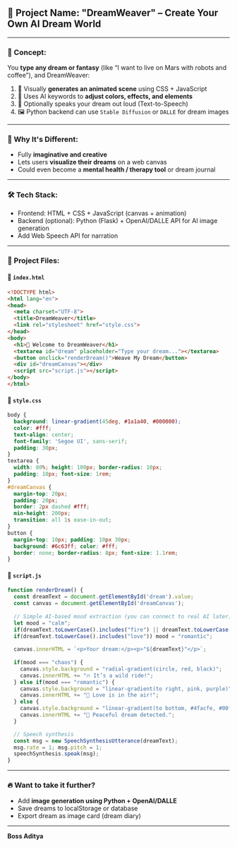 


## 🚀 **Project Name: "DreamWeaver" – Create Your Own AI Dream World**

---

### 🌟 Concept:

You **type any dream or fantasy** (like “I want to live on Mars with robots and coffee”), and DreamWeaver:

1. 🎨 Visually **generates an animated scene** using CSS + JavaScript
2. 🧠 Uses AI keywords to **adjust colors, effects, and elements**
3. 🎤 Optionally speaks your dream out loud (Text-to-Speech)
4. 🖼️ Python backend can use `Stable Diffusion` or `DALLE` for dream images

---

### 🎯 Why It's Different:

* Fully **imaginative and creative**
* Lets users **visualize their dreams** on a web canvas
* Could even become a **mental health / therapy tool** or dream journal

---

### 🛠️ Tech Stack:

* Frontend: HTML + CSS + JavaScript (canvas + animation)
* Backend (optional): Python (Flask) + OpenAI/DALLE API for AI image generation
* Add Web Speech API for narration

---

### 📁 Project Files:

#### 🔸 `index.html`

```html
<!DOCTYPE html>
<html lang="en">
<head>
  <meta charset="UTF-8">
  <title>DreamWeaver</title>
  <link rel="stylesheet" href="style.css">
</head>
<body>
  <h1>🌌 Welcome to DreamWeaver</h1>
  <textarea id="dream" placeholder="Type your dream..."></textarea>
  <button onclick="renderDream()">Weave My Dream</button>
  <div id="dreamCanvas"></div>
  <script src="script.js"></script>
</body>
</html>
```

#### 🔸 `style.css`

```css
body {
  background: linear-gradient(45deg, #1a1a40, #000000);
  color: #fff;
  text-align: center;
  font-family: 'Segoe UI', sans-serif;
  padding: 30px;
}
textarea {
  width: 80%; height: 100px; border-radius: 10px;
  padding: 10px; font-size: 1rem;
}
#dreamCanvas {
  margin-top: 20px;
  padding: 20px;
  border: 2px dashed #fff;
  min-height: 200px;
  transition: all 1s ease-in-out;
}
button {
  margin-top: 10px; padding: 10px 30px;
  background: #6c63ff; color: #fff;
  border: none; border-radius: 8px; font-size: 1.1rem;
}
```

#### 🔸 `script.js`

```javascript
function renderDream() {
  const dreamText = document.getElementById('dream').value;
  const canvas = document.getElementById('dreamCanvas');
  
  // Simple AI-based mood extraction (you can connect to real AI later)
  let mood = "calm";
  if(dreamText.toLowerCase().includes("fire") || dreamText.toLowerCase().includes("war")) mood = "chaos";
  if(dreamText.toLowerCase().includes("love")) mood = "romantic";
  
  canvas.innerHTML = `<p>Your dream:</p><p>"${dreamText}"</p>`;
  
  if(mood === "chaos") {
    canvas.style.background = "radial-gradient(circle, red, black)";
    canvas.innerHTML += "🔥 It’s a wild ride!";
  } else if(mood === "romantic") {
    canvas.style.background = "linear-gradient(to right, pink, purple)";
    canvas.innerHTML += "💖 Love is in the air!";
  } else {
    canvas.style.background = "linear-gradient(to bottom, #4facfe, #00f2fe)";
    canvas.innerHTML += "🌌 Peaceful dream detected.";
  }

  // Speech synthesis
  const msg = new SpeechSynthesisUtterance(dreamText);
  msg.rate = 1; msg.pitch = 1;
  speechSynthesis.speak(msg);
}
```

---

### 🔥 Want to take it further?

* Add **image generation using Python + OpenAI/DALLE**
* Save dreams to localStorage or database
* Export dream as image card (dream diary)

---


**Boss Aditya**
